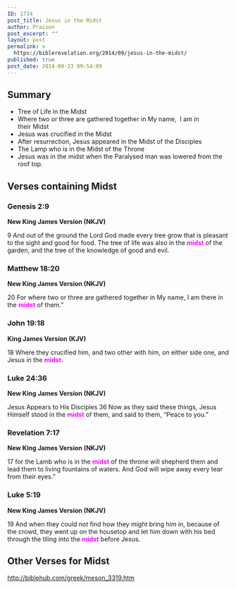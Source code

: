 ```yaml
---
ID: 1734
post_title: Jesus in the Midst
author: Praison
post_excerpt: ""
layout: post
permalink: >
  https://biblerevelation.org/2014/09/jesus-in-the-midst/
published: true
post_date: 2014-09-23 09:54:09
---
```

<h2>Summary</h2>
<ul>
	<li>Tree of Life in the Midst</li>
	<li>Where two or three are gathered together in My name,  I am in their Midst</li>
	<li>Jesus was crucified in the Midst</li>
	<li>After resurrection, Jesus appeared in the Midst of the Disciples</li>
	<li>The Lamp who is in the Midst of the Throne</li>
	<li>Jesus was in the midst when the Paralysed man was lowered from the roof top.</li>
</ul>
<h2>Verses containing Midst</h2>
<h3><strong>Genesis 2:9</strong></h3>
<strong> New King James Version (NKJV)</strong>

9 And out of the ground the Lord God made every tree grow that is pleasant to the sight and good for food. The tree of life was also in the <span style="color: #ff00ff;"><strong>midst</strong> </span>of the garden, and the tree of the knowledge of good and evil.
<h3><strong>Matthew 18:20</strong></h3>
<strong> New King James Version (NKJV)</strong>

20 For where two or three are gathered together in My name, I am there in the <span style="color: #ff00ff;"><strong>midst</strong> </span>of them.”
<h3><strong>John 19:18</strong></h3>
<strong> King James Version (KJV)</strong>

18 Where they crucified him, and two other with him, on either side one, and Jesus in the <span style="color: #ff00ff;"><strong>midst</strong></span>.
<h3><strong>Luke 24:36</strong></h3>
<strong> New King James Version (NKJV)</strong>

Jesus Appears to His Disciples
36 Now as they said these things, Jesus Himself stood in the <span style="color: #ff00ff;"><strong>midst</strong> </span>of them, and said to them, “Peace to you.”
<h3><strong>Revelation 7:17</strong></h3>
<strong> New King James Version (NKJV)</strong>

17 for the Lamb who is in the <span style="color: #ff00ff;"><strong>midst</strong> </span>of the throne will shepherd them and lead them to living fountains of waters. And God will wipe away every tear from their eyes.”
<h3><strong>Luke 5:19</strong></h3>
<strong> New King James Version (NKJV)</strong>

19 And when they could not find how they might bring him in, because of the crowd, they went up on the housetop and let him down with his bed through the tiling into the <span style="color: #ff00ff;"><strong>midst</strong></span> before Jesus.
<h2>Other Verses for Midst</h2>
<a href="http://biblehub.com/greek/meson_3319.htm" target="_blank" rel="nofollow noopener noreferrer">http://biblehub.com/greek/meson_3319.htm</a>